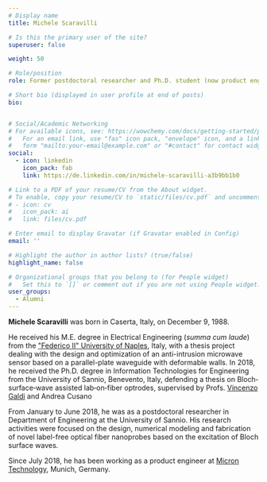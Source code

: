 ```yaml
---
# Display name
title: Michele Scaravilli

# Is this the primary user of the site?
superuser: false

weight: 50

# Role/position
role: Former postdoctoral researcher and Ph.D. student (now product engineer at Micron Technology)

# Short bio (displayed in user profile at end of posts)
bio:


# Social/Academic Networking
# For available icons, see: https://wowchemy.com/docs/getting-started/page-builder/#icons
#   For an email link, use "fas" icon pack, "envelope" icon, and a link in the
#   form "mailto:your-email@example.com" or "#contact" for contact widget.
social:
  - icon: linkedin
    icon_pack: fab
    link: https://de.linkedin.com/in/michele-scaravilli-a3b9bb1b0

# Link to a PDF of your resume/CV from the About widget.
# To enable, copy your resume/CV to `static/files/cv.pdf` and uncomment the lines below.
# - icon: cv
#   icon_pack: ai
#   link: files/cv.pdf

# Enter email to display Gravatar (if Gravatar enabled in Config)
email: ''

# Highlight the author in author lists? (true/false)
highlight_name: false

# Organizational groups that you belong to (for People widget)
#   Set this to `[]` or comment out if you are not using People widget.
user_groups:
  - Alumni
---
```



**Michele Scaravilli** was born in Caserta, Italy, on December 9, 1988.

He received his M.E. degree in Electrical Engineering (*summa cum laude*) from the
["Federico II" University of Naples](http://www.unina.it/en_GB/home), Italy, with a thesis project
dealing with the design and optimization of an anti-intrusion microwave sensor based on a
parallel-plate waveguide with deformable walls. In 2018, he received the Ph.D. degree in Information Technologies for
Engineering​from the University of Sannio, Benevento, Italy, defending a thesis on Bloch‐surface‐wave assisted lab‐on‐fiber optrodes,
supervised by Profs. [Vincenzo Galdi](/author/vincenzo-galdi)
and Andrea Cusano

From January to June 2018, he was as a postdoctoral researcher in Department of Engineering at the University of Sannio. His research activities were focused on the design, numerical modeling and fabrication of novel label-free optical fiber nanoprobes based
on the excitation of Bloch surface waves.

Since July 2018, he has been working as a product engineer at [Micron Technology](https://www.micron.com), Munich, Germany.
